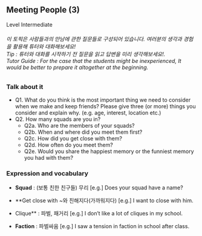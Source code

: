 ## Meeting People (3)
Level Intermediate
###### 이 토픽은 사람들과의 만남에 관한 질문들로 구성되어 있습니다. 여러분의 생각과 경험을 활용해 튜터와 대화해보세요!<br/>Tip : 튜터와 대화를 시작하기 전 질문을 읽고 답변을 미리 생각해보세요!.<br/>Tutor Guide : For the case that the students might be inexperienced, It would be better to prepare it altogether at the beginning.

### Talk about it
- Q1. What do you think is the most important thing we need to consider when we make and keep friends? Please give three (or more) things you consider and explain why. (e.g. age, interest, location etc.)- Q2. How many squads are you in?  - Q2a. Who are the members of your squads?  - Q2b. When and where did you meet them first?  - Q2c. How did you get close with them?  - Q2d. How often do you meet them?  - Q2e. Would you share the happiest memory or the funniest memory you had with them?
### Expression and vocabulary
- **Squad** : (보통 친한 친구들) 무리
[e.g.] Does your squad have a name?

- **Get close with ~와 친해지다(가까워지다)
[e.g.] I want to close with him.
- Clique** : 파벌, 패거리
[e.g.] I don’t like a lot of cliques in my school.

- **Faction** : 파벌싸움
[e.g.] I saw a tension in faction in school after class.


